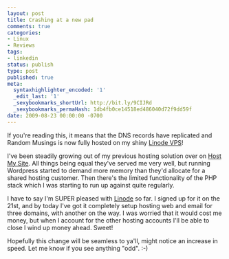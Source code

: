 ```yaml
---
layout: post
title: Crashing at a new pad
comments: true
categories:
- Linux
- Reviews
tags:
- linkedin
status: publish
type: post
published: true
meta:
  syntaxhighlighter_encoded: '1'
  _edit_last: '1'
  _sexybookmarks_shortUrl: http://bit.ly/9CIJRd
  _sexybookmarks_permaHash: 1db4fb0ce14518ed486040d72f9dd59f
date: 2009-08-23 00:00:00 -0700
---
```

If you're reading this, it means that the DNS records have replicated and Random Musings is now fully hosted on my shiny <a href="http://www.linode.com/">Linode VPS</a>!

I've been steadily growing out of my previous hosting solution over on <a href="http://www.hostmysite.com/">Host My Site</a>.  All things being equal they've served me very well, but running Wordpress started to demand more memory than they'd allocate for a shared hosting customer.  Then there's the limited functionality of the PHP stack which I was starting to run up against quite regularly.

I have to say I'm SUPER pleased with <a href="http://www.linode.com">Linode</a> so far.  I signed up for it on the 21st, and by today I've got it completely setup hosting web and email for three domains, with another on the way.  I was worried that it would cost me money, but when I account for the other hosting accounts I'll be able to close I wind up money ahead.  Sweet!

Hopefully this change will be seamless to ya'll, might notice an increase in speed.  Let me know if you see anything "odd".  :-)
